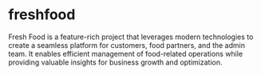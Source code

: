 # freshfood
Fresh Food is a feature-rich project that leverages modern technologies to create a seamless platform for customers, food partners, and the admin team. It enables efficient management of food-related operations while providing valuable insights for business growth and optimization.
